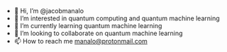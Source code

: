 - 👋 Hi, I’m @jacobmanalo
- 👀 I’m interested in quantum computing and quantum machine learning
- 🌱 I’m currently learning quantum machine learning
- 💞️ I’m looking to collaborate on quantum machine learning
- 📫 How to reach me manalo@protonmail.com

<!---
jacobmanalo/jacobmanalo is a ✨ special ✨ repository because its `README.md` (this file) appears on your GitHub profile.
You can click the Preview link to take a look at your changes.
--->
